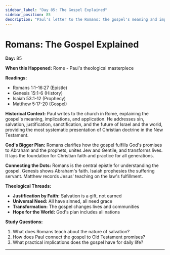 ```yaml
---
sidebar_label: "Day 85: The Gospel Explained"
sidebar_position: 85
description: "Paul's letter to the Romans: the gospel's meaning and implications"
---
```


# Romans: The Gospel Explained

**Day:** 85

**When this Happened:** Rome - Paul's theological masterpiece

**Readings:**
- Romans 1:1–16:27 (Epistle)
- Genesis 15:1-6 (History)
- Isaiah 53:1-12 (Prophecy)
- Matthew 5:17-20 (Gospel)

**Historical Context:** Paul writes to the church in Rome, explaining the gospel's meaning, implications, and application. He addresses sin, salvation, justification, sanctification, and the future of Israel and the world, providing the most systematic presentation of Christian doctrine in the New Testament.

**God's Bigger Plan:** Romans clarifies how the gospel fulfills God's promises to Abraham and the prophets, unites Jew and Gentile, and transforms lives. It lays the foundation for Christian faith and practice for all generations.

**Connecting the Dots:** Romans is the central epistle for understanding the gospel. Genesis shows Abraham's faith. Isaiah prophesies the suffering servant. Matthew records Jesus' teaching on the law's fulfillment.

****Theological Threads:****
- **Justification by Faith:** Salvation is a gift, not earned
- **Universal Need:** All have sinned, all need grace
- **Transformation:** The gospel changes lives and communities
- **Hope for the World:** God's plan includes all nations

**Study Questions:**
1. What does Romans teach about the nature of salvation?
2. How does Paul connect the gospel to Old Testament promises?
3. What practical implications does the gospel have for daily life?

---
